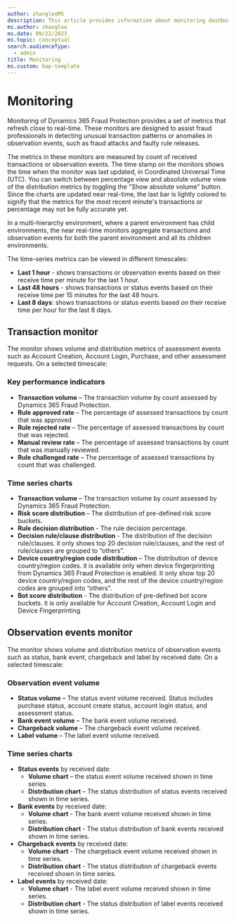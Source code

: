```yaml
---
author: zhangleoMS
description: This article provides information about monitoring dashboards in Dynamics 365 Fraud Protection.
ms.author: zhangleo
ms.date: 09/22/2023
ms.topic: conceptual
search.audienceType:
  - admin
title: Monitoring
ms.custom: bap-template
---
```

# Monitoring
Monitoring of Dynamics 365 Fraud Protection provides a set of metrics that refresh close to real-time. These monitors are designed to assist fraud professionals in detecting unusual transaction patterns or anomalies in observation events, such as fraud attacks and faulty rule releases.

The metrics in these monitors are measured by count of received transactions or observation events. The time stamp on the monitors shows the time when the monitor was last updated, in Coordinated Universal Time (UTC). You can switch between percentage view and absolute volume view of the distribution metrics by toggling the "Show absolute volume" button. Since the charts are updated near real-time, the last bar is lightly colored to signify that the metrics for the most recent minute's transactions or percentage may not be fully accurate yet.

In a multi-hierarchy environment, where a parent environment has child environments, the near real-time monitors aggregate transactions and observation events for both the parent environment and all its children environments. 

The time-series metrics can be viewed in different timescales: 
- **Last 1 hour** - shows transactions or observation events based on their receive time per minute for the last 1 hour.
- **Last 48 hours** - shows transactions or status events based on their receive time per 15 minutes for the last 48 hours.
- **Last 8 days**: shows transactions or status events based on their receive time per hour for the last 8 days.

## Transaction monitor
The monitor shows volume and distribution metrics of assessment events such as Account Creation, Account Login, Purchase, and other assessment requests. On a selected timescale: 
### Key performance indicators
- **Transaction volume** – The transaction volume by count assessed by Dynamics 365 Fraud Protection.
- **Rule approved rate** – The percentage of assessed transactions by count that was approved 
- **Rule rejected rate** – The percentage of assessed transactions by count that was rejected.
- **Manual review rate** – The percentage of assessed transactions by count that was manually reviewed.
- **Rule challenged rate** – The percentage of assessed transactions by count that was challenged.
### Time series charts
- **Transaction volume** – The transaction volume by count assessed by Dynamics 365 Fraud Protection.
- **Risk score distribution** – The distribution of pre-defined risk score buckets.
- **Rule decision distribution** - The rule decision percentage.
- **Decision rule/clause distribution** - The distribution of the decision rule/clauses. it only shows top 20 decision rule/clauses, and the rest of rule/clauses are grouped to “others”.
- **Device country/region code distribution** – The distribution of device country/region codes. it is available only when device fingerprinting from Dynamics 365 Fraud Protection is enabled. It only show top 20 device country/region codes, and the rest of the device country/region codes are grouped into “others”.
- **Bot score distribution** - The distribution of pre-defined bot score buckets. it is only available for Account Creation, Account Login and Device Fingerprinting 

## Observation events monitor
The monitor shows volume and distribution metrics of observation events such as status, bank event, chargeback and label by received date. On a selected timescale:

### Observation event volume
- **Status volume** – The status event volume received. Status includes purchase status, account create status, account login status, and assessment status. 
- **Bank event volume** – The bank event volume received.
- **Chargeback volume** – The chargeback event volume received.
- **Label volume** – The label event volume received.

### Time series charts
- **Status events** by received date:
  - **Volume chart** – the status event volume received shown in time series.
  - **Distribution chart** – The status distribution of status events received shown in time series.
- **Bank events** by received date:
  - **Volume chart** - The bank event volume received shown in time series.
  - **Distribution chart** - The status distribution of bank events received shown in time series.
- **Chargeback events** by received date:
  - **Volume chart** - The chargeback event volume received shown in time series.
  - **Distribution chart** - The status distribution of chargeback events received shown in time series.
- **Label events** by received date:
  - **Volume chart** - The label event volume received shown in time series.
  - **Distribution chart** - The status distribution of label events received shown in time series.

